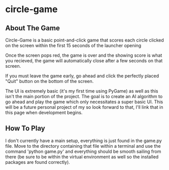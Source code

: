 # circle-game


## About The Game
Circle-Game is a basic point-and-click game that scores each circle clicked on the screen within the first 15 seconds of the launcher opening

Once the screen pops red, the game is over and the showing score is what you recieved, the game will automatically close after a few seconds on that screen.

If you must leave the game early, go ahead and click the perfectly placed "Quit" button on the bottom of the screen.

The UI is extremely basic (it's my first time using PyGame) as well as this isn't the main portion of the project. The goal is to create an AI algorithm to go ahead and play the game which only necessitates a super basic UI. This will be a future personal project of my so look forward to that, I'll link that in this page when development begins.

## How To Play
I don't currently have a main setup, everything is just found in the game.py file. Move to the directory containing that file within a terminal and use the command 'python game.py' and everything should be smooth sailing from there (be sure to be within the virtual environment as well so the installed packages are found correctly).
